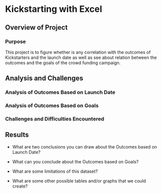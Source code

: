 # Kickstarting with Excel

## Overview of Project

### Purpose
This project is to figure whether is any correlation with the outcomes of Kickstarters and the launch date as well as see about relation between the outcomes and the goals of the crowd funding campaign. 

## Analysis and Challenges

### Analysis of Outcomes Based on Launch Date

### Analysis of Outcomes Based on Goals

### Challenges and Difficulties Encountered

## Results

- What are two conclusions you can draw about the Outcomes based on Launch Date?

- What can you conclude about the Outcomes based on Goals?

- What are some limitations of this dataset?

- What are some other possible tables and/or graphs that we could create?
